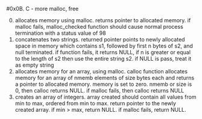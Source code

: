 #0x0B. C - more malloc, free

0. allocates memory using malloc. returns pointer to allocated memory. if malloc fails, malloc_checked function should cause normal process termination with a status value of 98
1. concatenates two strings. returned pointer points to newly allocated space in memory which contains s1, followed by first n bytes of s2, and null terminated. if function fails, it returns NULL, if n is greater or equal to the length of s2 then use the entire string s2. if NULL is pass, treat it as empty string
2. allocates memory for an array, using malloc. calloc function allocates memory for an array of nmemb elements of size bytes each and returns a pointer to allocated memory. memory is set to zero. nmemb or size is 0, then calloc returns NULL. if malloc fails, then calloc returns NULL
3. creates an array of integers. array created should contain all values from min to max, ordered from min to max. return pointer to the newly created array. if min > max, return NULL. if malloc fails, return NULL.
